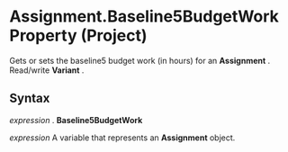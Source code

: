 
# Assignment.Baseline5BudgetWork Property (Project)

Gets or sets the baseline5 budget work (in hours) for an  **Assignment** . Read/write **Variant** .


## Syntax

 _expression_ . **Baseline5BudgetWork**

 _expression_ A variable that represents an **Assignment** object.

